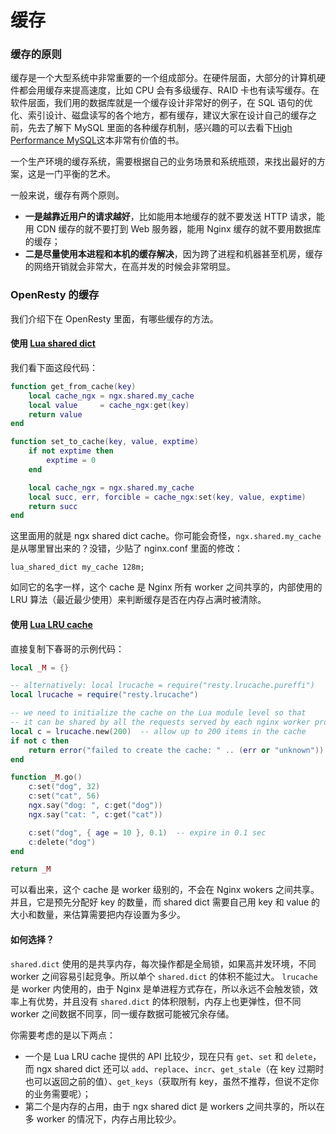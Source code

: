 # 缓存

### 缓存的原则

缓存是一个大型系统中非常重要的一个组成部分。在硬件层面，大部分的计算机硬件都会用缓存来提高速度，比如 CPU 会有多级缓存、RAID 卡也有读写缓存。在软件层面，我们用的数据库就是一个缓存设计非常好的例子，在 SQL 语句的优化、索引设计、磁盘读写的各个地方，都有缓存，建议大家在设计自己的缓存之前，先去了解下 MySQL 里面的各种缓存机制，感兴趣的可以去看下[High Performance MySQL](http://www.highperfmysql.com/)这本非常有价值的书。

一个生产环境的缓存系统，需要根据自己的业务场景和系统瓶颈，来找出最好的方案，这是一门平衡的艺术。

一般来说，缓存有两个原则。
- **一是越靠近用户的请求越好**，比如能用本地缓存的就不要发送 HTTP 请求，能用 CDN 缓存的就不要打到 Web 服务器，能用 Nginx 缓存的就不要用数据库的缓存；
- **二是尽量使用本进程和本机的缓存解决**，因为跨了进程和机器甚至机房，缓存的网络开销就会非常大，在高并发的时候会非常明显。

### OpenResty 的缓存

我们介绍下在 OpenResty 里面，有哪些缓存的方法。

#### 使用 [Lua shared dict](https://github.com/openresty/lua-nginx-module#ngxshareddict)

我们看下面这段代码：

```lua
function get_from_cache(key)
    local cache_ngx = ngx.shared.my_cache
    local value     = cache_ngx:get(key)
    return value
end

function set_to_cache(key, value, exptime)
    if not exptime then
        exptime = 0
    end

    local cache_ngx = ngx.shared.my_cache
    local succ, err, forcible = cache_ngx:set(key, value, exptime)
    return succ
end
```

这里面用的就是 ngx shared dict cache。你可能会奇怪，`ngx.shared.my_cache` 是从哪里冒出来的？没错，少贴了 nginx.conf 里面的修改：

```
lua_shared_dict my_cache 128m;
```


如同它的名字一样，这个 cache 是 Nginx 所有 worker 之间共享的，内部使用的 LRU 算法（最近最少使用）来判断缓存是否在内存占满时被清除。

#### 使用 [Lua LRU cache](https://github.com/openresty/lua-resty-lrucache)

直接复制下春哥的示例代码：

```lua
local _M = {}

-- alternatively: local lrucache = require("resty.lrucache.pureffi")
local lrucache = require("resty.lrucache")

-- we need to initialize the cache on the Lua module level so that
-- it can be shared by all the requests served by each nginx worker process:
local c = lrucache.new(200)  -- allow up to 200 items in the cache
if not c then
    return error("failed to create the cache: " .. (err or "unknown"))
end

function _M.go()
    c:set("dog", 32)
    c:set("cat", 56)
    ngx.say("dog: ", c:get("dog"))
    ngx.say("cat: ", c:get("cat"))

    c:set("dog", { age = 10 }, 0.1)  -- expire in 0.1 sec
    c:delete("dog")
end

return _M
```

可以看出来，这个 cache 是 worker 级别的，不会在 Nginx wokers 之间共享。并且，它是预先分配好 key 的数量，而 shared dict 需要自己用 key 和 value 的大小和数量，来估算需要把内存设置为多少。

#### 如何选择？

`shared.dict` 使用的是共享内存，每次操作都是全局锁，如果高并发环境，不同 worker 之间容易引起竞争。所以单个 `shared.dict` 的体积不能过大。
`lrucache` 是 worker 内使用的，由于 Nginx 是单进程方式存在，所以永远不会触发锁，效率上有优势，并且没有 `shared.dict` 的体积限制，内存上也更弹性，但不同 worker 之间数据不同享，同一缓存数据可能被冗余存储。

你需要考虑的是以下两点：
- 一个是 Lua LRU cache 提供的 API 比较少，现在只有 `get`、`set` 和 `delete`，而 ngx shared dict 还可以 `add`、`replace`、`incr`、`get_stale`（在 key 过期时也可以返回之前的值）、`get_keys`（获取所有 key，虽然不推荐，但说不定你的业务需要呢）；
- 第二个是内存的占用，由于 ngx shared dict 是 workers 之间共享的，所以在多 worker 的情况下，内存占用比较少。
